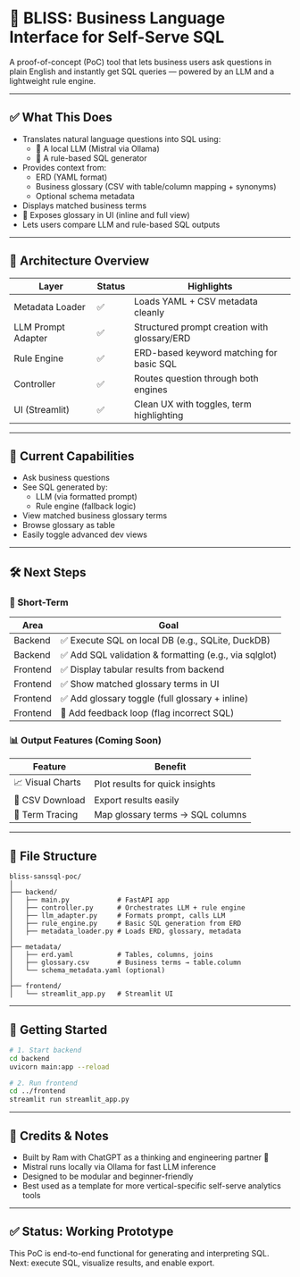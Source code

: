 # 📘 BLISS: Business Language Interface for Self-Serve SQL

A proof-of-concept (PoC) tool that lets business users ask questions in plain English and instantly get SQL queries — powered by an LLM and a lightweight rule engine.

---

## ✅ What This Does

- Translates natural language questions into SQL using:
  - 🤖 A local LLM (Mistral via Ollama)
  - 🧠 A rule-based SQL generator
- Provides context from:
  - ERD (YAML format)
  - Business glossary (CSV with table/column mapping + synonyms)
  - Optional schema metadata
- Displays matched business terms
- 📘 Exposes glossary in UI (inline and full view)
- Lets users compare LLM and rule-based SQL outputs

---

## 🧱 Architecture Overview

| Layer              | Status | Highlights |
|-------------------|--------|------------|
| Metadata Loader   | ✅     | Loads YAML + CSV metadata cleanly |
| LLM Prompt Adapter| ✅     | Structured prompt creation with glossary/ERD |
| Rule Engine       | ✅     | ERD-based keyword matching for basic SQL |
| Controller        | ✅     | Routes question through both engines |
| UI (Streamlit)    | ✅     | Clean UX with toggles, term highlighting |

---

## 🧩 Current Capabilities

- Ask business questions
- See SQL generated by:
  - LLM (via formatted prompt)
  - Rule engine (fallback logic)
- View matched business glossary terms
- Browse glossary as table
- Easily toggle advanced dev views

---

## 🛠️ Next Steps

### 🎯 Short-Term

| Area     | Goal |
|----------|------|
| Backend  | ✅ Execute SQL on local DB (e.g., SQLite, DuckDB) |
| Backend  | ✅ Add SQL validation & formatting (e.g., via sqlglot) |
| Frontend | ✅ Display tabular results from backend |
| Frontend | ✅ Show matched glossary terms in UI |
| Frontend | ✅ Add glossary toggle (full glossary + inline) |
| Frontend | 🔲 Add feedback loop (flag incorrect SQL) |

### 📊 Output Features (Coming Soon)

| Feature         | Benefit |
|----------------|---------|
| 📈 Visual Charts | Plot results for quick insights |
| 📁 CSV Download | Export results easily |
| 🧠 Term Tracing | Map glossary terms → SQL columns |

---

## 📁 File Structure

```
bliss-sanssql-poc/
│
├── backend/
│   ├── main.py            # FastAPI app
│   ├── controller.py      # Orchestrates LLM + rule engine
│   ├── llm_adapter.py     # Formats prompt, calls LLM
│   ├── rule_engine.py     # Basic SQL generation from ERD
│   ├── metadata_loader.py # Loads ERD, glossary, metadata
│
├── metadata/
│   ├── erd.yaml           # Tables, columns, joins
│   ├── glossary.csv       # Business terms → table.column
│   └── schema_metadata.yaml (optional)
│
├── frontend/
│   └── streamlit_app.py   # Streamlit UI
```

---

## 🚀 Getting Started

```bash
# 1. Start backend
cd backend
uvicorn main:app --reload

# 2. Run frontend
cd ../frontend
streamlit run streamlit_app.py
```

---

## 🙌 Credits & Notes

- Built by Ram with ChatGPT as a thinking and engineering partner 💬
- Mistral runs locally via Ollama for fast LLM inference
- Designed to be modular and beginner-friendly
- Best used as a template for more vertical-specific self-serve analytics tools

---

## ✅ Status: Working Prototype

This PoC is end-to-end functional for generating and interpreting SQL.
Next: execute SQL, visualize results, and enable export.


